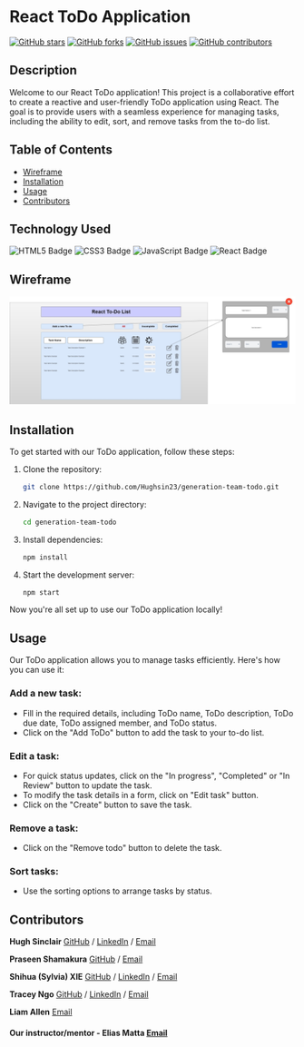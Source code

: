 # React ToDo Application

[![GitHub stars](https://img.shields.io/github/stars/Hughsin23/generation-team-todo)](https://github.com/Hughsin23/generation-team-todo/stargazers)
[![GitHub forks](https://img.shields.io/github/forks/Hughsin23/generation-team-todo)](https://github.com/Hughsin23/generation-team-todo/network)
[![GitHub issues](https://img.shields.io/github/issues/Hughsin23/generation-team-todo)](https://github.com/Hughsin23/generation-team-todo/issues)
[![GitHub contributors](https://img.shields.io/github/contributors/Hughsin23/generation-team-todo)](https://github.com/Hughsin23/generation-team-todo/graphs/contributors)

## Description

Welcome to our React ToDo application! This project is a collaborative effort to create a reactive and user-friendly ToDo application using React. The goal is to provide users with a seamless experience for managing tasks, including the ability to edit, sort, and remove tasks from the to-do list.

## Table of Contents

* [Wireframe](#wireframe)
* [Installation](#installation)
* [Usage](#usage)
* [Contributors](#contributors)

## Technology Used

![HTML5 Badge](https://img.shields.io/badge/HTML5-E34F26?style=for-the-badge&logo=html5&logoColor=white)
![CSS3 Badge](https://img.shields.io/badge/CSS3-1572B6?style=for-the-badge&logo=css3&logoColor=white)
![JavaScript Badge](https://img.shields.io/badge/JavaScript-F7DF1E?style=for-the-badge&logo=javascript&logoColor=black)
![React Badge](https://img.shields.io/badge/React-%2320232a?style=for-the-badge&logo=react&logoColor=%2361DAFB)

## Wireframe

![Wireframe](./to-do-app-wireframe.jpg)

## Installation

To get started with our ToDo application, follow these steps:

1. Clone the repository:
   ```sh
   git clone https://github.com/Hughsin23/generation-team-todo.git
   ```
2. Navigate to the project directory:
    ```sh
    cd generation-team-todo
    ```
3. Install dependencies:
    ```sh
    npm install
    ```
4. Start the development server:
    ```sh
    npm start
    ```
Now you're all set up to use our ToDo application locally!

## Usage

Our ToDo application allows you to manage tasks efficiently. Here's how you can use it:

### Add a new task:

* Fill in the required details, including ToDo name, ToDo description, ToDo due date, ToDo assigned member, and ToDo status.
* Click on the "Add ToDo" button to add the task to your to-do list.

### Edit a task:

* For quick status updates, click on the "In progress", "Completed" or "In Review" button to update the task.
* To modify the task details in a form, click on "Edit task" button.
* Click on the "Create" button to save the task.

### Remove a task:

* Click on the "Remove todo" button to delete the task.

### Sort tasks:

* Use the sorting options to arrange tasks by status.

## Contributors

__Hugh Sinclair__
[GitHub](https://github.com/Hughsin23 "Hugh's GitHub") / [LinkedIn](https://www.linkedin.com/in/hugh-sinclair-dev/ "Hugh's LinkedIn") / [Email](<hughsin23@gmail.com>)

__Praseen Shamakura__
[GitHub](https://github.com/PraseenS "Praseen's GitHub") / [Email](<spraseen@gmail.com>)

__Shihua (Sylvia) XIE__
[GitHub](https://github.com/shihuaxie "Shihua's GitHub") / [LinkedIn](https://www.linkedin.com/in/shihua-sylvia-xie-136282197/ "Shihua's LinkedIn") / [Email](<sylvia501628@gmail.com>)

__Tracey Ngo__
[GitHub](https://github.com/NTracey "Tracey's GitHub") / [LinkedIn](https://www.linkedin.com/in/tracey-ngo/ "Tracey's LinkedIn") / [Email](<traceyngo4@gmail.com>)

__Liam Allen__
[Email](<liamleeallen1998@hotmail.com>)

#### Our instructor/mentor - __Elias Matta__ [Email](<elias.matta@generation.org>)